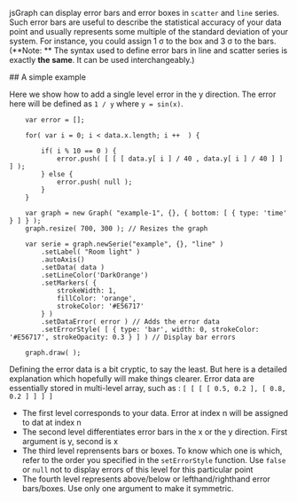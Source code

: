 <script src="../dist/jquery.min.js"></script>
<script src="../dist/jsgraph.js"></script>


<script>
var data = {"x":[1447597298000,1447596769000,1447596423000,1447596077000,1447595732000,1447595204000,1447594858000,1447594513000,1447594177000,1447593639000,1447593293000,1447592947000,1447592612000,1447592074000,1447591728000,1447591382000,1447591047000,1447590509000,1447590163000,1447589817000,1447589481000,1447588944000,1447588598000,1447588262000,1447587916000,1447587377000,1447587032000,1447586696000,1447586351000,1447585813000,1447585467000,1447585131000,1447584786000,1447584249000,1447583903000,1447583567000,1447583221000,1447582682000,1447582337000,1447582001000,1447581655000,1447581116000,1447580781000,1447580436000,1447580090000,1447579550000,1447579215000,1447578869000,1447578524000,1447577985000,1447577650000,1447577304000,1447576958000,1447576429000,1447576084000,1447575738000,1447575392000,1447574864000,1447574519000,1447574173000,1447573827000,1447573297000,1447572952000,1447572606000,1447572271000,1447571732000,1447571387000,1447571041000,1447570705000,1447570165000,1447569820000,1447569474000,1447569139000,1447568601000,1447568255000,1447567909000,1447567573000,1447567033000,1447566688000,1447566352000,1447566006000,1447565467000,1447565122000,1447564787000,1447564441000,1447563902000,1447563556000,1447563221000,1447562875000,1447562335000,1447561989000,1447561654000,1447561308000,1447560770000,1447560424000,1447560088000,1447559742000,1447559203000,1447558867000,1447558522000,1447558176000,1447557636000,1447557300000,1447556954000,1447556609000,1447556070000,1447555734000,1447555388000,1447555043000,1447554504000,1447554168000,1447553822000,1447553477000,1447552937000,1447552601000,1447552255000,1447551910000,1447551381000,1447551035000,1447550689000,1447550344000,1447549814000,1447549468000,1447549122000,1447548776000,1447548247000,1447547901000,1447547555000,1447547220000,1447546680000,1447546334000,1447545988000,1447545653000,1447545114000,1447544768000,1447544422000,1447544087000,1447543546000,1447543201000,1447542855000,1447542519000,1447541979000,1447541634000,1447541288000,1447540952000,1447540413000,1447540068000,1447539722000,1447539386000,1447538845000,1447538499000,1447538164000,1447537818000,1447537278000,1447536932000,1447536596000,1447536251000,1447535710000,1447535364000,1447535029000,1447534683000,1447534143000,1447533807000,1447533461000,1447533116000,1447532575000,1447532239000,1447531893000,1447531548000,1447531009000,1447530673000,1447530327000,1447529981000,1447529441000,1447529105000,1447528759000,1447528414000,1447527874000,1447527538000,1447527192000,1447526846000,1447526307000,1447525971000,1447525625000,1447525279000,1447524749000,1447524403000,1447524058000,1447523712000,1447523182000,1447522837000,1447522491000,1447522145000,1447521614000,1447521269000,1447520923000,1447520588000,1447520049000,1447519703000,1447519357000,1447519022000,1447518482000,1447518136000,1447517790000,1447517455000,1447516916000,1447516570000,1447516225000,1447515889000,1447515349000,1447515004000,1447514668000,1447514322000,1447513784000,1447513438000,1447513102000,1447512756000,1447512218000,1447511872000,1447511536000,1447511191000,1447510650000,1447510315000,1447509969000,1447509624000,1447509086000,1447508750000,1447508404000,1447508059000,1447507518000,1447507183000,1447506837000,1447506492000,1447505963000,1447505618000,1447505272000,1447504926000,1447504396000,1447504050000,1447503705000,1447503360000,1447502830000,1447502485000,1447502139000,1447501794000,1447501264000,1447500918000,1447500572000,1447500227000,1447499698000,1447499353000,1447499007000,1447498661000,1447498131000,1447497786000,1447497440000,1447496901000,1447496566000,1447496220000,1447495874000,1447495538000,1447494999000,1447494654000,1447494308000,1447493972000,1447493432000,1447493087000,1447492741000,1447492405000,1447491866000,1447491520000,1447491175000,1447490839000,1447490298000,1447489953000,1447489607000,1447489271000,1447488732000,1447488386000,1447488050000,1447487705000,1447487165000,1447486819000,1447486484000,1447486138000,1447485598000,1447485252000,1447484916000,1447484571000,1447484031000,1447483685000,1447483349000,1447483003000,1447482464000,1447482128000,1447481783000,1447481437000,1447480896000,1447480560000,1447480214000],"y":[27.43,27.43,27.43,27.43,27.43,27.43,27.43,27.43,27.43,27.43,27.43,27.43,27.43,27.43,27.43,27.43,27.43,27.43,27.5,27.5,27.5,27.5,27.5,27.560000000000002,27.5,27.5,27.560000000000002,27.560000000000002,27.560000000000002,27.560000000000002,27.62,27.62,27.62,27.68,27.71,27.75,27.68,27.75,27.78,27.810000000000002,27.810000000000002,27.810000000000002,27.84,27.87,27.87,27.87,27.900000000000002,27.93,27.93,27.93,28,28,28,28,28,28.060000000000002,28.03,28.060000000000002,28.060000000000002,28.12,28.12,28.18,28.18,28.25,28.25,28.25,28.310000000000002,28.310000000000002,28.310000000000002,28.34,28.37,28.43,28.400000000000002,28.43,28.43,28.5,28.46,28.5,28.53,28.560000000000002,28.560000000000002,28.560000000000002,28.62,28.62,28.62,28.68,28.68,28.68,28.68,28.68,28.71,28.75,28.75,28.75,28.810000000000002,28.810000000000002,28.810000000000002,28.87,28.87,28.87,28.87,28.87,28.93,28.93,28.93,28.93,29,29.03,29,29.060000000000002,29.060000000000002,29.060000000000002,28.900000000000002,29.060000000000002,29.060000000000002,29.09,29.060000000000002,29.060000000000002,29.12,29.12,29.12,29.12,29.12,29.18,29.12,29.12,29.12,29.12,29.09,29.18,29.25,29.25,29.28,29.310000000000002,29.34,29.37,29.37,29.43,29.5,29.53,29.560000000000002,29.62,29.75,29.810000000000002,29.810000000000002,29.87,29.87,29.93,29.93,29.93,30,30.060000000000002,30.060000000000002,30.12,30.12,30.18,30.150000000000002,30.18,30.21,30.25,30.18,30.18,30.150000000000002,30.18,30.18,30.18,30.18,30.18,30.150000000000002,30.18,30.18,30.18,30.18,30.18,30.18,30.12,30.060000000000002,30.03,30,29.96,29.900000000000002,29.87,29.84,29.810000000000002,29.68,29.62,29.53,29.46,29.37,29.310000000000002,29.25,29.18,29.060000000000002,29,28.93,28.87,28.810000000000002,28.75,28.650000000000002,28.59,28.53,28.46,28.400000000000002,28.37,28.28,28.18,28.12,28.12,28.03,28,27.93,27.93,27.810000000000002,27.810000000000002,27.78,27.75,27.68,27.68,27.650000000000002,27.62,27.560000000000002,27.560000000000002,27.560000000000002,27.560000000000002,27.5,27.5,27.5,27.5,27.43,27.43,27.5,27.46,27.43,27.43,27.46,27.5,27.43,27.43,27.5,27.5,27.46,27.5,27.53,27.560000000000002,27.53,27.560000000000002,27.560000000000002,27.62,27.62,27.62,27.68,27.68,27.68,27.71,27.75,27.810000000000002,27.75,27.810000000000002,27.810000000000002,27.87,27.87,27.87,27.93,27.93,27.93,27.93,28,28.060000000000002,28,28.060000000000002,28.09,28.12,28.12,28.12,28.18,28.25,28.18,28.25,28.25,28.310000000000002,28.310000000000002,28.310000000000002,28.37,28.43,28.37,28.400000000000002,28.43,28.5,28.46,28.5,28.560000000000002,28.62,28.46,28.62,28.68,28.68,28.68,28.75,28.78,28.810000000000002]}
</script>


jsGraph can display error bars and error boxes in ```scatter``` and ```line``` series. Such error bars are useful to describe the statistical accuracy of your data point and usually represents some multiple of the standard deviation of your system. For instance, you could assign 1 &sigma; to the box and 3 &sigma; to the bars. (**Note: ** The syntax used to define error bars in line and scatter series is exactly **the same**. It can be used interchangeably.)

## A simple example

Here we show how to add a single level error in the y direction. The error here will be defined as ```1 / y``` where ```y = sin(x)```.


```
	var error = [];

	for( var i = 0; i < data.x.length; i ++  ) {
		
		if( i % 10 == 0 ) {
			error.push( [ [ [ data.y[ i ] / 40 , data.y[ i ] / 40 ] ] ] );	
		} else {
			error.push( null );
		}
	}

	var graph = new Graph( "example-1", {}, { bottom: [ { type: 'time' } ] } );
	graph.resize( 700, 300 ); // Resizes the graph

	var serie = graph.newSerie("example", {}, "line" )
		.setLabel( "Room light" )
		.autoAxis()
		.setData( data )
		.setLineColor('DarkOrange')
		.setMarkers( {
			strokeWidth: 1,
			fillColor: 'orange',
			strokeColor: '#E56717'
		} )
		.setDataError( error ) // Adds the error data
		.setErrorStyle( [ { type: 'bar', width: 0, strokeColor: '#E56717', strokeOpacity: 0.3 } ] ) // Display bar errors

	graph.draw( );

```


<div id="example-1" class="jsgraph-example"></div>

<script>
	
	var error = [];

	for( var i = 0; i < data.x.length; i ++  ) {
		
		
		error.push( [ [ [ data.y[ i ] / 40 , data.y[ i ] / 40 ] ] ] );	
		
	}

	var graph = new Graph( "example-1", {

		dblclick: {
			type: 'plugin',
			plugin: 'zoom',
			options: {
				mode: 'total'
			}
		},

		plugins: {
			'zoom': { zoomMode: 'xy' }
		},

		pluginAction: {
			'zoom': { shift: false, ctrl: false }
		}

	}, { bottom: [ { type: 'time' } ] } );
	graph.resize( 700, 300 ); // Resizes the graph
	var serie = graph.newSerie("example", {}, "line" )
		.setLabel( "Room light" )
		.autoAxis()
		.setData( data )
		.setLineColor('DarkOrange')
		.setMarkers( {
			strokeWidth: 1,
			fillColor: 'orange',
			strokeColor: '#E56717'
		} )
		.setDataError( error )
		.setErrorStyle( [ { type: 'bar', y: { width: 0, strokeColor: '#E56717', strokeOpacity: 0.3 } }  ] ) // Display bar errors

	graph.draw( );
</script>

Defining the error data is a bit cryptic, to say the least. But here is a detailed explanation which hopefully will make things clearer. 
Error data are essentially stored in multi-level array, such as : ```[ [ [ [ 0.5, 0.2 ], [ 0.8, 0.2 ] ] ] ]```

* The first level corresponds to your data. Error at index n will be assigned to dat at index n
* The second level differentiates error bars in the x or the y direction. First argument is y, second is x
* The third level reprensents bars or boxes. To know which one is which, refer to the order you specified in the ```setErrorStyle``` function. Use ```false``` or ```null``` not to display errors of this level for this particular point
* The fourth level represents above/below or lefthand/righthand error bars/boxes. Use only one argument to make it symmetric.
